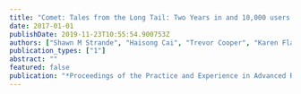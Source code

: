 ```yaml
---
title: "Comet: Tales from the Long Tail: Two Years in and 10,000 users later"
date: 2017-01-01
publishDate: 2019-11-23T10:55:54.900753Z
authors: ["Shawn M Strande", "Haisong Cai", "Trevor Cooper", "Karen Flammer", "Christopher Irving", "Gregor von Laszewski", "Amit Majumdar", "Dmistry Mishin", "Philip Papadopoulos", "Wayne Pfeiffer", " others"]
publication_types: ["1"]
abstract: ""
featured: false
publication: "*Proceedings of the Practice and Experience in Advanced Research Computing 2017 on Sustainability, Success and Impact*"
---
```


